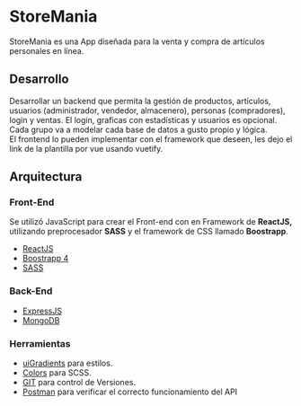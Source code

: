 # StoreMania

StoreMania es una App diseñada para la venta y compra de artículos personales en línea.

## Desarrollo

Desarrollar un backend que permita la gestión de productos, artículos, usuarios (administrador, vendedor, almacenero), personas (compradores), login y ventas.
El login, graficas con estadísticas y usuarios es opcional.\
Cada grupo va a modelar cada base de datos a gusto propio y lógica.\
El frontend lo pueden implementar con el framework que deseen, les dejo el link de la plantilla por vue usando vuetify.

## Arquitectura

### Front-End

Se utilizó JavaScript para crear el Front-end con en Framework de **ReactJS,** utilizando preprocesador **SASS** y el framework de CSS llamado **Boostrapp**.

- [ReactJS](https://es.reactjs.org/)
- [Boostrapp 4](https://getbootstrap.com/)
- [SASS](https://sass-lang.com/)

### Back-End

- [ExpressJS](https://expressjs.com/es/)
- [MongoDB](https://www.mongodb.com/)

### Herramientas

- [uiGradients](https://uigradients.com/#KyooTah) para estilos.
- [Colors](http://clrs.cc/) para SCSS.
- [GIT](https://git-scm.com/) para control de Versiones.
- [Postman](https://www.postman.com/) para verificar el correcto funcionamiento del API
